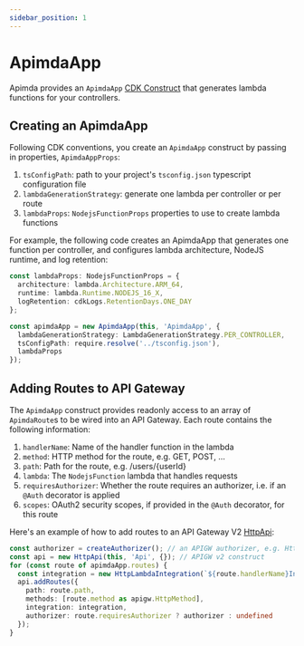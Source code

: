 ```yaml
---
sidebar_position: 1
---
```


# ApimdaApp

Apimda provides an `ApimdaApp` [CDK Construct](https://docs.aws.amazon.com/cdk/v2/guide/constructs.html) that generates lambda functions for your controllers.

## Creating an ApimdaApp

Following CDK conventions, you create an `ApimdaApp` construct by passing in properties, `ApimdaAppProps`:

1. `tsConfigPath`: path to your project's `tsconfig.json` typescript configuration file
2. `lambdaGenerationStrategy`: generate one lambda per controller or per route
3. `lambdaProps`: `NodejsFunctionProps` properties to use to create lambda functions

For example, the following code creates an ApimdaApp that generates one function per controller, and configures lambda architecture, NodeJS runtime, and log retention:

```typescript
const lambdaProps: NodejsFunctionProps = {
  architecture: lambda.Architecture.ARM_64,
  runtime: lambda.Runtime.NODEJS_16_X,
  logRetention: cdkLogs.RetentionDays.ONE_DAY
};

const apimdaApp = new ApimdaApp(this, 'ApimdaApp', {
  lambdaGenerationStrategy: LambdaGenerationStrategy.PER_CONTROLLER,
  tsConfigPath: require.resolve('../tsconfig.json'),
  lambdaProps
});
```

## Adding Routes to API Gateway

The `ApimdaApp` construct provides readonly access to an array of `ApimdaRoute`s to be wired into an API Gateway. Each route contains the following information:

1. `handlerName`: Name of the handler function in the lambda
2. `method`: HTTP method for the route, e.g. GET, POST, ...
3. `path`: Path for the route, e.g. /users/{userId}
4. `lambda`: The `NodejsFunction` lambda that handles requests
5. `requiresAuthorizer`: Whether the route requires an authorizer, i.e. if an `@Auth` decorator is applied
6. `scopes`: OAuth2 security scopes, if provided in the `@Auth` decorator, for this route

Here's an example of how to add routes to an API Gateway V2 [HttpApi](https://docs.aws.amazon.com/cdk/api/v2/docs/@aws-cdk_aws-apigatewayv2-alpha.HttpApi.html):

```typescript
const authorizer = createAuthorizer(); // an APIGW authorizer, e.g. HttpUserPoolAuthorizer
const api = new HttpApi(this, 'Api', {}); // APIGW v2 construct
for (const route of apimdaApp.routes) {
  const integration = new HttpLambdaIntegration(`${route.handlerName}Integration`, route.lambda);
  api.addRoutes({
    path: route.path,
    methods: [route.method as apigw.HttpMethod],
    integration: integration,
    authorizer: route.requiresAuthorizer ? authorizer : undefined
  });
}
```
